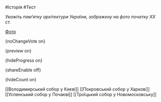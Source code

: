 #Історія #Тест

*Укажіть пам’ятку архітектури України, зображену на фото початку ХХ ст.*

[Фото](https://zno.osvita.ua//doc/images/znotest/7/724/4.jpg)

{noChangeVote on}

{preview on}

{hideProgress on}

{shareEnable off}

{hideCount on}

[[Володимирський собор у Києві]]
[[Покровський собор у Харкові]]
[[Успенський собор у Почаєві]]
[[Троїцький собор у Новомосковську]]
